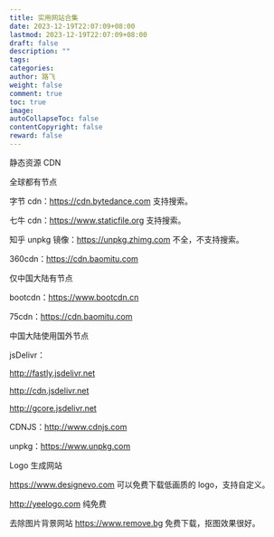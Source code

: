 ```yaml
---
title: 实用网站合集
date: 2023-12-19T22:07:09+08:00
lastmod: 2023-12-19T22:07:09+08:00
draft: false
description: ""
tags: 
categories: 
author: 路飞
weight: false
comment: true
toc: true
image: 
autoCollapseToc: false
contentCopyright: false
reward: false
---
```



静态资源 CDN

全球都有节点

字节 cdn：https://cdn.bytedance.com 支持搜索。

七牛 cdn：https://www.staticfile.org 支持搜索。

知乎 unpkg 镜像：https://unpkg.zhimg.com 不全，不支持搜索。

360cdn：https://cdn.baomitu.com

仅中国大陆有节点

bootcdn：https://www.bootcdn.cn

75cdn：https://cdn.baomitu.com

中国大陆使用国外节点

jsDelivr：

http://fastly.jsdelivr.net

http://cdn.jsdelivr.net

http://gcore.jsdelivr.net

CDNJS：http://www.cdnjs.com

unpkg：https://www.unpkg.com

Logo 生成网站

https://www.designevo.com 可以免费下载低画质的 logo，支持自定义。

http://yeelogo.com 纯免费

去除图片背景网站
https://www.remove.bg 免费下载，抠图效果很好。

